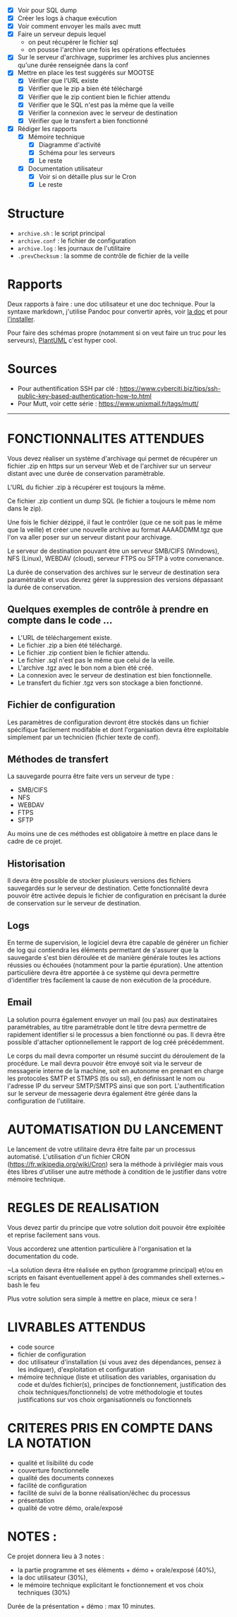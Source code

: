 - [x] Voir pour SQL dump
- [x] Créer les logs à chaque exécution
- [x] Voir comment envoyer les mails avec mutt
- [x] Faire un serveur depuis lequel
  - on peut récupérer le fichier sql
  - on pousse l'archive une fois les opérations effectuées
- [x] Sur le serveur d'archivage, supprimer les archives plus anciennes qu'une durée renseignée dans la conf
- [x] Mettre en place les test suggérés sur MOOTSE
    - [x] Vérifier que l'URL existe
    - [x] Vérifier que le zip a bien été téléchargé
    - [x] Vérifier que le zip contient bien le fichier attendu
    - [x] Vérifier que le SQL n'est pas la même que la veille
    - [x] Vérifier la connexion avec le serveur de destination
    - [x] Vérifier que le transfert a bien fonctionné
- [x] Rédiger les rapports
    - [x] Mémoire technique
        - [x] Diagramme d'activité
        - [x] Schéma pour les serveurs
        - [x] Le reste
    - [x] Documentation utilisateur
        - [x] Voir si on détaille plus sur le Cron
        - [x] Le reste

# Structure

- `archive.sh` : le script principal
- `archive.conf` : le fichier de configuration
- `archive.log` : les journaux de l'utilitaire
- `.prevChecksum` : la somme de contrôle de fichier de la veille

# Rapports

Deux rapports à faire : une doc utilisateur et une doc technique. Pour la syntaxe markdown, j'utilise Pandoc pour convertir après, voir [la doc](https://pandoc.org/MANUAL.html) et pour [l'installer](https://pandoc.org/installing.html).

Pour faire des schémas propre (notamment si on veut faire un truc pour les serveurs), [PlantUML](https://plantuml.com/fr/) c'est hyper cool.

# Sources

- Pour authentification SSH par clé : <https://www.cyberciti.biz/tips/ssh-public-key-based-authentication-how-to.html>
- Pour Mutt, voir cette série : <https://www.unixmail.fr/tags/mutt/>

***

# FONCTIONNALITES ATTENDUES

Vous devez réaliser un système d'archivage qui permet de récupérer un fichier .zip en https sur un serveur Web et de l'archiver sur un serveur distant avec une durée de conservation paramètrable.

L'URL du fichier .zip à récupérer est toujours la même.

Ce fichier .zip contient un dump SQL (le fichier a toujours le même nom dans le zip).

Une fois le fichier dézippé, il faut le contrôler (que ce ne soit pas le même que la veille) et créer une nouvelle archive au format AAAADDMM.tgz que l'on va aller poser sur un serveur distant pour archivage.

Le serveur de destination pouvant être un serveur SMB/CIFS (Windows), NFS (Linux),  WEBDAV (cloud), serveur FTPS ou SFTP à votre convenance.

La durée de conservation des archives sur le serveur de destination sera paramètrable et vous devrez gérer la suppression des versions dépassant la durée de conservation.

## Quelques exemples de contrôle à prendre en compte dans le code ...

- L'URL de téléchargement existe.
- Le fichier .zip a bien été téléchargé.
- Le fichier .zip contient bien le fichier attendu.
- Le fichier .sql n'est pas le même que celui de la veille.
- L'archive .tgz avec le bon nom a bien été créé.
- La connexion avec le serveur de destination est bien fonctionnelle.
- Le transfert du fichier .tgz vers son stockage a bien fonctionné.

## Fichier de configuration

Les paramètres de configuration devront être stockés dans un fichier spécifique facilement modifable et dont l'organisation devra être exploitable simplement par un technicien (fichier texte de conf).

## Méthodes de transfert

La sauvegarde pourra être faite vers un serveur de type :

- SMB/CIFS
- NFS
- WEBDAV
- FTPS
- SFTP

Au moins une de ces méthodes est obligatoire à mettre en place dans le cadre de ce projet. 

## Historisation

Il devra être possible de stocker plusieurs versions des fichiers sauvegardés sur le serveur de destination. Cette fonctionnalité devra pouvoir être activée depuis le fichier de configuration en précisant la durée de conservation sur le serveur de destination. 

## Logs

En terme de supervision, le logiciel devra être capable de générer un fichier de log qui contiendra les éléments permettant de s'assurer que la sauvegarde s'est bien déroulée et de manière générale toutes les actions réussies ou échouées (notamment pour la partie épuration). Une attention particulière devra être apportée à ce système qui devra permettre d'identifier très facilement la cause de non exécution de la procédure.

## Email

La solution pourra également envoyer un mail (ou pas) aux destinataires paramétrables, au titre paramétrable dont le titre devra permettre de rapidement identifier si le processus a bien fonctionné ou pas. Il devra être possible d'attacher optionnellement le rapport de log créé précédemment.

Le corps du mail devra comporter un résumé succint du déroulement de la procédure. Le mail devra pouvoir être envoyé soit via le serveur de messagerie interne de la machine, soit en autonome en prenant en charge les protocoles SMTP et STMPS (tls ou ssl), en définissant le nom ou l'adresse IP du serveur SMTP/SMTPS ainsi que son port. L'authentification sur le serveur de messagerie devra également être gérée dans la configuration de l'utilitaire.

# AUTOMATISATION DU LANCEMENT

Le lancement de votre utilitaire devra être faite par un processus automatisé. L'utilisation d'un fichier CRON (https://fr.wikipedia.org/wiki/Cron) sera la méthode à privilégier mais vous êtes libres d'utiliser une autre méthode à condition de le justifier dans votre mémoire technique.

# REGLES DE REALISATION

Vous devez partir du principe que votre solution doit pouvoir être exploitée et reprise facilement sans vous.

Vous accorderez une attention particulière à l'organisation et la documentation du code.

~La solution devra être réalisée en python (programme principal) et/ou en scripts en faisant éventuellement appel à des commandes shell externes.~ bash le feu

Plus votre solution sera simple à mettre en place, mieux ce sera !

# LIVRABLES ATTENDUS

- code source
- fichier de configuration
- doc utilisateur d'installation (si vous avez des dépendances, pensez à les indiquer), d'exploitation et configuration
- mémoire technique (liste et utilisation des variables, organisation du code et du/des fichier(s), principes de fonctionnement, justification des choix techniques/fonctionnels) de votre méthodologie et toutes justifications sur vos choix organisationnels ou fonctionnels

# CRITERES PRIS EN COMPTE DANS LA NOTATION

- qualité et lisibilité du code
- couverture fonctionnelle
- qualité des documents connexes
- facilité de configuration
- facilité de suivi de la bonne réalisation/échec du processus
- présentation 
- qualité de votre démo, orale/exposé

# NOTES :

Ce projet donnera lieu à 3 notes : 

- la partie programme et ses éléments + démo + orale/exposé (40%), 
- la doc utilisateur (30%), 
- le mémoire technique explicitant le fonctionnement et vos choix  techniques (30%)

Durée de la présentation + démo : max 10 minutes.
